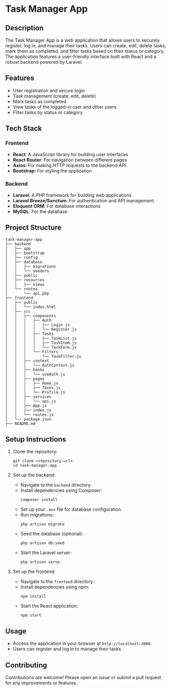 # Task Manager App

## Description
The Task Manager App is a web application that allows users to securely register, log in, and manage their tasks. Users can create, edit, delete tasks, mark them as completed, and filter tasks based on their status or category. The application features a user-friendly interface built with React and a robust backend powered by Laravel.

## Features
- User registration and secure login
- Task management (create, edit, delete)
- Mark tasks as completed
- View tasks of the logged-in user and other users
- Filter tasks by status or category

## Tech Stack
### Frontend
- **React**: A JavaScript library for building user interfaces
- **React Router**: For navigation between different pages
- **Axios**: For making HTTP requests to the backend API
- **Bootstrap**: For styling the application

### Backend
- **Laravel**: A PHP framework for building web applications
- **Laravel Breeze/Sanctum**: For authentication and API management
- **Eloquent ORM**: For database interactions
- **MySQL**: For the database

## Project Structure
```
task-manager-app
├── backend
│   ├── app
│   ├── bootstrap
│   ├── config
│   ├── database
│   │   ├── migrations
│   │   └── seeders
│   ├── public
│   ├── resources
│   │   ├── views
│   └── routes
│       └── api.php
├── frontend
│   ├── public
│   │   └── index.html
│   ├── src
│   │   ├── components
│   │   │   ├── Auth
│   │   │   │   ├── Login.js
│   │   │   │   └── Register.js
│   │   │   ├── Tasks
│   │   │   │   ├── TaskList.js
│   │   │   │   ├── TaskItem.js
│   │   │   │   └── TaskForm.js
│   │   │   └── Filters
│   │   │       └── TaskFilter.js
│   │   ├── context
│   │   │   └── AuthContext.js
│   │   ├── hooks
│   │   │   └── useAuth.js
│   │   ├── pages
│   │   │   ├── Home.js
│   │   │   ├── Tasks.js
│   │   │   └── Profile.js
│   │   ├── services
│   │   │   └── api.js
│   │   ├── App.js
│   │   ├── index.js
│   │   └── routes.js
│   └── package.json
├── README.md
```

## Setup Instructions
1. Clone the repository:
   ```
   git clone <repository-url>
   cd task-manager-app
   ```

2. Set up the backend:
   - Navigate to the `backend` directory.
   - Install dependencies using Composer:
     ```
     composer install
     ```
   - Set up your `.env` file for database configuration.
   - Run migrations:
     ```
     php artisan migrate
     ```
   - Seed the database (optional):
     ```
     php artisan db:seed
     ```
   - Start the Laravel server:
     ```
     php artisan serve
     ```

3. Set up the frontend:
   - Navigate to the `frontend` directory.
   - Install dependencies using npm:
     ```
     npm install
     ```
   - Start the React application:
     ```
     npm start
     ```

## Usage
- Access the application in your browser at `http://localhost:3000`.
- Users can register and log in to manage their tasks.

## Contributing
Contributions are welcome! Please open an issue or submit a pull request for any improvements or features.